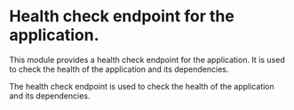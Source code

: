 # Health check endpoint for the application.

This module provides a health check endpoint for the application. It is used to
check the health of the application and its dependencies.

The health check endpoint is used to check the health of the application and its
dependencies.
